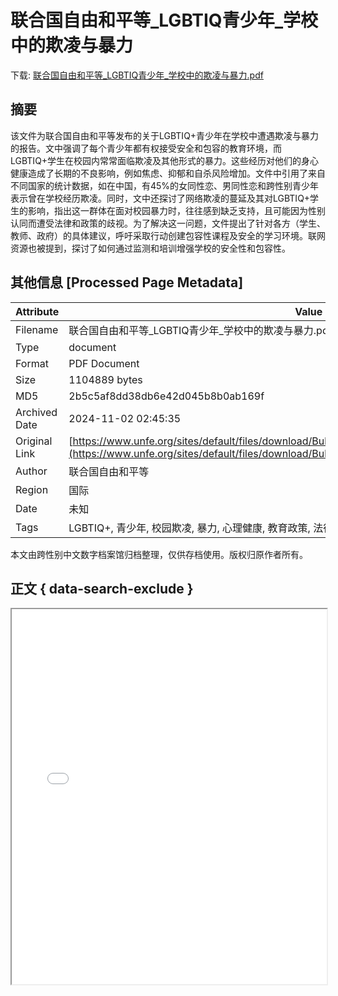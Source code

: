 # 联合国自由和平等_LGBTIQ青少年_学校中的欺凌与暴力

<!-- tcd_download_link -->
下载: <a href="联合国自由和平等_LGBTIQ青少年_学校中的欺凌与暴力.pdf" download>联合国自由和平等_LGBTIQ青少年_学校中的欺凌与暴力.pdf</a>
<!-- tcd_download_link_end -->

## 摘要

<!-- tcd_abstract -->
该文件为联合国自由和平等发布的关于LGBTIQ+青少年在学校中遭遇欺凌与暴力的报告。文中强调了每个青少年都有权接受安全和包容的教育环境，而LGBTIQ+学生在校园内常常面临欺凌及其他形式的暴力。这些经历对他们的身心健康造成了长期的不良影响，例如焦虑、抑郁和自杀风险增加。文件中引用了来自不同国家的统计数据，如在中国，有45%的女同性恋、男同性恋和跨性别青少年表示曾在学校经历欺凌。同时，文中还探讨了网络欺凌的蔓延及其对LGBTIQ+学生的影响，指出这一群体在面对校园暴力时，往往感到缺乏支持，且可能因为性别认同而遭受法律和政策的歧视。为了解决这一问题，文件提出了针对各方（学生、教师、政府）的具体建议，呼吁采取行动创建包容性课程及安全的学习环境。联网资源也被提到，探讨了如何通过监测和培训增强学校的安全性和包容性。

<!-- tcd_abstract_end -->

## 其他信息 [Processed Page Metadata]

| Attribute       | Value                                  |
|-----------------|----------------------------------------|
| Filename        | 联合国自由和平等_LGBTIQ青少年_学校中的欺凌与暴力.pdf                             |
| Type            | document                                 |
| Format          | PDF Document                               |
| Size            | 1104889 bytes                           |
| MD5             | 2b5c5af8dd38db6e42d045b8b0ab169f                                  |
| Archived Date   | 2024-11-02 02:45:35                             |
| Original Link   | [https://www.unfe.org/sites/default/files/download/Bullying%20factsheet%202023%2C%20CH.pdf](https://www.unfe.org/sites/default/files/download/Bullying%20factsheet%202023%2C%20CH.pdf)                         |
| Author          | 联合国自由和平等                               |
| Region          | 国际                               |
| Date            | 未知                                 |
| Tags            | LGBTIQ+, 青少年, 校园欺凌, 暴力, 心理健康, 教育政策, 法律, 社会包容性, 网络欺凌                                 |

本文由跨性别中文数字档案馆归档整理，仅供存档使用。版权归原作者所有。


## 正文 { data-search-exclude }

<!-- tcd_main_text -->
<iframe src="../联合国自由和平等_LGBTIQ青少年_学校中的欺凌与暴力.pdf" width="100%" height="600px">
    <p>无法显示PDF，请下载查看。</p>
</iframe>
<!-- tcd_main_text_end -->

